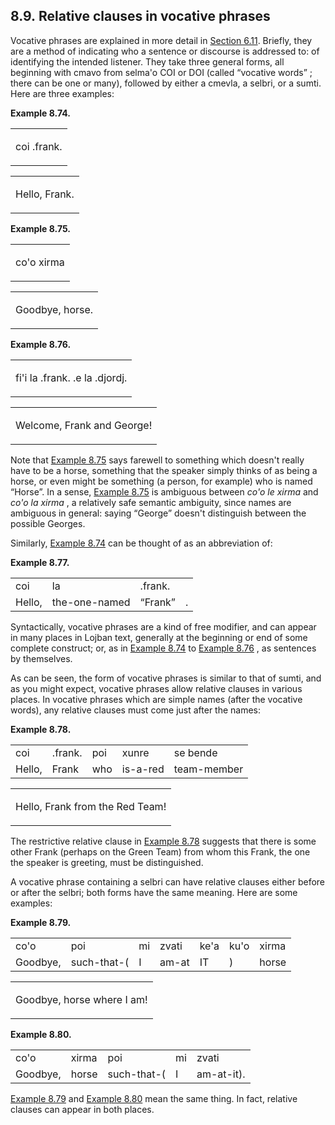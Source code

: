 <a id="section-relative-clauses-and-vocatives"></a>8.9. <a id="c8s9"></a>Relative clauses in vocative phrases
-------------------------------------------------------------------------------------------------------------

<a id="id-1.9.11.2.1" class="indexterm"></a><a id="id-1.9.11.2.2" class="indexterm"></a>Vocative phrases are explained in more detail in [Section 6.11](../section-vocative-syntax). Briefly, they are a method of indicating who a sentence or discourse is addressed to: of identifying the intended listener. They take three general forms, all beginning with cmavo from selma'o COI or DOI (called “vocative words” ; there can be one or many), followed by either a cmevla, a selbri, or a sumti. Here are three examples:

<div class="interlinear-gloss-example example">
<a id="example-random-id-qMG8"></a>

**Example 8.74. <a id="c8e9d1"></a>** 

<table class="interlinear-gloss"><colgroup></colgroup><tbody><tr class="para"><td colspan="12321"><p class="jbophrase">coi .frank.</p></td></tr></tbody></table>

<table class="interlinear-gloss"><tbody><tr class="para"><td colspan="12321"><p class="natlang">Hello, Frank.</p></td></tr></tbody></table>

</div>  
<div class="interlinear-gloss-example example">
<a id="example-random-id-qMGj"></a>

**Example 8.75. <a id="c8e9d2"></a>** 

<table class="interlinear-gloss"><colgroup></colgroup><tbody><tr class="para"><td colspan="12321"><p class="jbophrase">co'o xirma</p></td></tr></tbody></table>

<table class="interlinear-gloss"><tbody><tr class="para"><td colspan="12321"><p class="natlang">Goodbye, horse.</p></td></tr></tbody></table>

</div>  
<div class="interlinear-gloss-example example">
<a id="example-random-id-qmgM"></a>

**Example 8.76. <a id="c8e9d3"></a>** 

<table class="interlinear-gloss"><colgroup></colgroup><tbody><tr class="para"><td colspan="12321"><p class="jbophrase">fi'i la .frank. .e la .djordj.</p></td></tr></tbody></table>

<table class="interlinear-gloss"><tbody><tr class="para"><td colspan="12321"><p class="natlang">Welcome, Frank and George!</p></td></tr></tbody></table>

</div>  

Note that [Example 8.75](../section-relative-clauses-and-vocatives#example-random-id-qMGj) says farewell to something which doesn't really have to be a horse, something that the speaker simply thinks of as being a horse, or even might be something (a person, for example) who is named “Horse”. In a sense, [Example 8.75](../section-relative-clauses-and-vocatives#example-random-id-qMGj) is ambiguous between _<a id="id-1.9.11.6.4.1" class="indexterm"></a>co'o le xirma_ and _<a id="id-1.9.11.6.5.1" class="indexterm"></a>co'o la xirma_ , a relatively safe semantic ambiguity, since names are ambiguous in general: saying “George” doesn't distinguish between the possible Georges.

Similarly, [Example 8.74](../section-relative-clauses-and-vocatives#example-random-id-qMG8) can be thought of as an abbreviation of:

<div class="interlinear-gloss-example example">
<a id="example-random-id-oWPU"></a>

**Example 8.77. <a id="c8e9d4"></a>** 

<table class="interlinear-gloss"><colgroup></colgroup><tbody><tr class="jbo"><td>coi</td><td>la</td><td>.frank.</td></tr><tr class="gloss"><td>Hello,</td><td>the-one-named</td><td><span class="quote">“<span class="quote">Frank</span>”</span></td><td>.</td></tr></tbody></table>

</div>  

Syntactically, vocative phrases are a kind of free modifier, and can appear in many places in Lojban text, generally at the beginning or end of some complete construct; or, as in [Example 8.74](../section-relative-clauses-and-vocatives#example-random-id-qMG8) to [Example 8.76](../section-relative-clauses-and-vocatives#example-random-id-qmgM) , as sentences by themselves.

<a id="id-1.9.11.10.1" class="indexterm"></a><a id="id-1.9.11.10.2" class="indexterm"></a><a id="id-1.9.11.10.3" class="indexterm"></a><a id="id-1.9.11.10.4" class="indexterm"></a>As can be seen, the form of vocative phrases is similar to that of sumti, and as you might expect, vocative phrases allow relative clauses in various places. In vocative phrases which are simple names (after the vocative words), any relative clauses must come just after the names:

<div class="interlinear-gloss-example example">
<a id="example-random-id-xECX"></a>

**Example 8.78. <a id="c8e9d5"></a>** 

<table class="interlinear-gloss"><colgroup></colgroup><tbody><tr class="jbo"><td>coi</td><td>.frank.</td><td>poi</td><td>xunre</td><td>se&nbsp;bende</td></tr><tr class="gloss"><td>Hello,</td><td>Frank</td><td>who</td><td>is-a-red</td><td>team-member</td></tr></tbody></table>

<table class="interlinear-gloss"><tbody><tr class="para"><td colspan="12321"><p class="natlang">Hello, Frank from the Red Team!</p></td></tr></tbody></table>

</div>  

The restrictive relative clause in [Example 8.78](../section-relative-clauses-and-vocatives#example-random-id-xECX) suggests that there is some other Frank (perhaps on the Green Team) from whom this Frank, the one the speaker is greeting, must be distinguished.

<a id="id-1.9.11.13.1" class="indexterm"></a>A vocative phrase containing a selbri can have relative clauses either before or after the selbri; both forms have the same meaning. Here are some examples:

<div class="interlinear-gloss-example example">
<a id="example-random-id-qmgV"></a>

**Example 8.79. <a id="c8e9d6"></a>** 

<table class="interlinear-gloss"><colgroup></colgroup><tbody><tr class="jbo"><td>co'o</td><td>poi</td><td>mi</td><td>zvati</td><td>ke'a</td><td>ku'o</td><td>xirma</td></tr><tr class="gloss"><td>Goodbye,</td><td>such-that-(</td><td>I</td><td>am-at</td><td>IT</td><td>)</td><td>horse</td></tr></tbody></table>

<table class="interlinear-gloss"><tbody><tr class="para"><td colspan="12321"><p class="natlang">Goodbye, horse where I am!</p></td></tr></tbody></table>

</div>  
<div class="interlinear-gloss-example example">
<a id="example-random-id-qMHc"></a>

**Example 8.80. <a id="c8e9d7"></a>** 

<table class="interlinear-gloss"><colgroup></colgroup><tbody><tr class="jbo"><td>co'o</td><td>xirma</td><td>poi</td><td>mi</td><td>zvati</td></tr><tr class="gloss"><td>Goodbye,</td><td>horse</td><td>such-that-(</td><td>I</td><td>am-at-it).</td></tr></tbody></table>

</div>  

[Example 8.79](../section-relative-clauses-and-vocatives#example-random-id-qmgV) and [Example 8.80](../section-relative-clauses-and-vocatives#example-random-id-qMHc) mean the same thing. In fact, relative clauses can appear in both places.